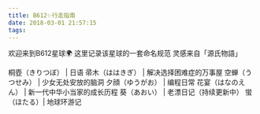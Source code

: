 ```yaml
---
title: B612✨行走指南
date: 2018-03-01 21:57:15
tags:
---
```

欢迎来到B612星球🌍
这里记录该星球的一套命名规范
灵感来自「源氏物語」


桐壺（きりつぼ） | 日语
帚木（ははきぎ） | 解决选择困难症的万事屋
空蝉（うつせみ） | 少女无处安放的脑洞
夕顔（ゆうがお） | 编程日常
花宴（はなのえん） | 新一代中华小当家的成长历程
葵（あおい） | 老漂日记（持续更新中）
蛍（ほたる）| 地球环游记